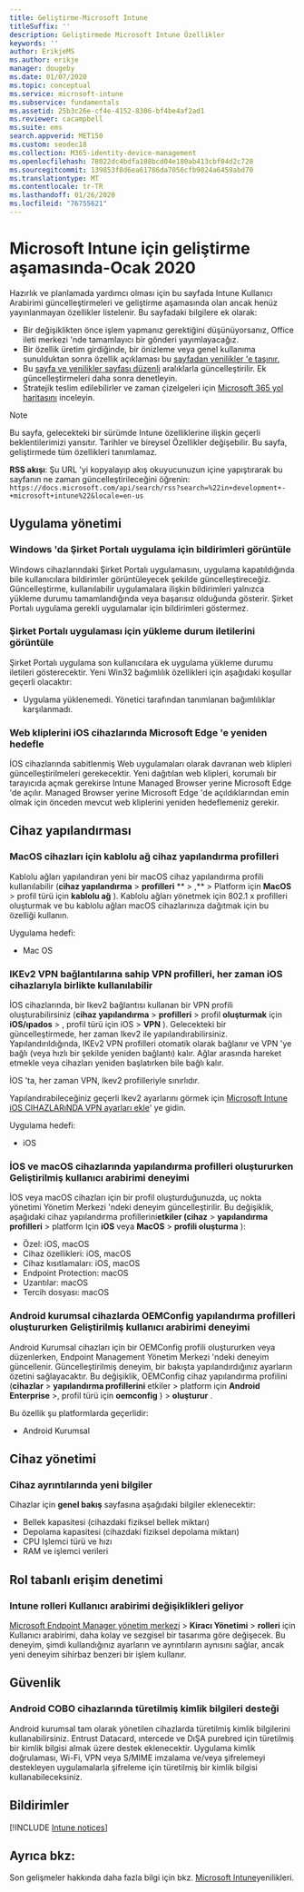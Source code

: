 ```yaml
---
title: Geliştirme-Microsoft Intune
titleSuffix: ''
description: Geliştirmede Microsoft Intune Özellikler
keywords: ''
author: ErikjeMS
ms.author: erikje
manager: dougeby
ms.date: 01/07/2020
ms.topic: conceptual
ms.service: microsoft-intune
ms.subservice: fundamentals
ms.assetid: 25b3c26e-cf4e-4152-8306-bf4be4af2ad1
ms.reviewer: cacampbell
ms.suite: ems
search.appverid: MET150
ms.custom: seodec18
ms.collection: M365-identity-device-management
ms.openlocfilehash: 78022dc4bdfa108bcd04e180ab413cbf04d2c728
ms.sourcegitcommit: 139853f8d6ea61786da7056cfb9024a6459abd70
ms.translationtype: MT
ms.contentlocale: tr-TR
ms.lasthandoff: 01/26/2020
ms.locfileid: "76755621"
---
```

# <a name="in-development-for-microsoft-intune---january-2020"></a>Microsoft Intune için geliştirme aşamasında-Ocak 2020

Hazırlık ve planlamada yardımcı olması için bu sayfada Intune Kullanıcı Arabirimi güncelleştirmeleri ve geliştirme aşamasında olan ancak henüz yayınlanmayan özellikler listelenir. Bu sayfadaki bilgilere ek olarak: 

- Bir değişiklikten önce işlem yapmanız gerektiğini düşünüyorsanız, Office ileti merkezi 'nde tamamlayıcı bir gönderi yayımlayacağız.
- Bir özellik üretim girdiğinde, bir önizleme veya genel kullanıma sunulduktan sonra özellik açıklaması bu [sayfadan yenilikler 'e taşınır.](whats-new.md)
- Bu [sayfa ve yenilikler sayfası düzenli](whats-new.md) aralıklarla güncelleştirilir. Ek güncelleştirmeleri daha sonra denetleyin.
- Stratejik teslim edilebilirler ve zaman çizelgeleri için [Microsoft 365 yol haritasını](https://www.microsoft.com/microsoft-365/roadmap?rtc=2&filters=EMS) inceleyin.

> [!NOTE]
> Bu sayfa, gelecekteki bir sürümde Intune özelliklerine ilişkin geçerli beklentilerimizi yansıtır. Tarihler ve bireysel Özellikler değişebilir. Bu sayfa, geliştirmede tüm özellikleri tanımlamaz.

**RSS akışı**: Şu URL 'yi kopyalayıp akış okuyucunuzun içine yapıştırarak bu sayfanın ne zaman güncelleştirileceğini öğrenin: `https://docs.microsoft.com/api/search/rss?search=%22in+development+-+microsoft+intune%22&locale=en-us`

<!--
## What's coming to Intune in the Azure portal 
## What's coming to Intune apps
## Notices
-->

<!-- Common categories:  
## App management
## Device configuration
## Device enrollment
## Device management
## Intune apps
## Monitor and troubleshoot
## Role-based access control
## Security

-->
 
<!-- ***********************************************-->
## <a name="app-management"></a>Uygulama yönetimi

### <a name="display-notifications-for-the-company-portal-app-on-windows---1808082----"></a>Windows 'da Şirket Portalı uygulama için bildirimleri görüntüle<!-- 1808082  -->
Windows cihazlarındaki Şirket Portalı uygulamasını, uygulama kapatıldığında bile kullanıcılara bildirimler görüntüleyecek şekilde güncelleştireceğiz. Güncelleştirme, kullanılabilir uygulamalara ilişkin bildirimleri yalnızca yükleme durumu tamamlandığında veya başarısız olduğunda gösterir. Şirket Portalı uygulama gerekli uygulamalar için bildirimleri göstermez. 

### <a name="display-installation-status-messages-for-the-company-portal-app---2514416----"></a>Şirket Portalı uygulaması için yükleme durum iletilerini görüntüle<!-- 2514416  -->
Şirket Portalı uygulama son kullanıcılara ek uygulama yükleme durumu iletileri gösterecektir. Yeni Win32 bağımlılık özellikleri için aşağıdaki koşullar geçerli olacaktır:
- Uygulama yüklenemedi. Yönetici tarafından tanımlanan bağımlılıklar karşılanmadı.

### <a name="retarget-web-clips-to-microsoft-edge-on-ios-devices---5455276---"></a>Web kliplerini iOS cihazlarında Microsoft Edge 'e yeniden hedefle<!-- 5455276 -->
İOS cihazlarında sabitlenmiş Web uygulamaları olarak davranan web klipleri güncelleştirilmeleri gerekecektir. Yeni dağıtılan web klipleri, korumalı bir tarayıcıda açmak gerekirse Intune Managed Browser yerine Microsoft Edge 'de açılır. Managed Browser yerine Microsoft Edge 'de açıldıklarından emin olmak için önceden mevcut web kliplerini yeniden hedeflemeniz gerekir. 


<!-- ***********************************************-->
## <a name="device-configuration"></a>Cihaz yapılandırması

### <a name="wired-network-device-configuration-profiles-for-macos-devices---3508686----"></a>MacOS cihazları için kablolu ağ cihaz yapılandırma profilleri<!-- 3508686  -->
Kablolu ağları yapılandıran yeni bir macOS cihaz yapılandırma profili kullanılabilir (**cihaz yapılandırma** > **profilleri** ** > ,** > Platform için **MacOS** > profil türü için **kablolu ağ** ). Kablolu ağları yönetmek için 802.1 x profilleri oluşturmak ve bu kablolu ağları macOS cihazlarınıza dağıtmak için bu özelliği kullanın.

Uygulama hedefi:
- Mac OS

### <a name="vpn-profiles-with-ikev2-vpn-connections-can-use-always-on-with-ios-devices----1947932-idready---"></a>IKEv2 VPN bağlantılarına sahip VPN profilleri, her zaman iOS cihazlarıyla birlikte kullanılabilir <!-- 1947932 idready -->
İOS cihazlarında, bir Ikev2 bağlantısı kullanan bir VPN profili oluşturabilirsiniz (**cihaz yapılandırma** > **profilleri** > profil **oluşturmak** için **iOS/ıpados** > , profil türü için iOS > **VPN** ). Gelecekteki bir güncelleştirmede, her zaman Ikev2 ile yapılandırabilirsiniz. Yapılandırıldığında, IKEv2 VPN profilleri otomatik olarak bağlanır ve VPN 'ye bağlı (veya hızlı bir şekilde yeniden bağlantı) kalır. Ağlar arasında hareket etmekle veya cihazları yeniden başlatırken bile bağlı kalır.

İOS 'ta, her zaman VPN, Ikev2 profilleriyle sınırlıdır.

Yapılandırabileceğiniz geçerli Ikev2 ayarlarını görmek için [Microsoft Intune iOS CIHAZLARıNDA VPN ayarları ekle](../configuration/vpn-settings-ios.md#ikev2-settings)' ye gidin.

Uygulama hedefi:
- iOS

### <a name="improved-user-interface-experience-when-creating-configuration-profiles-on-ios-and-macos-devices---5569008-5569039-5569057-5569110-5569116-5569131-5569139-5569153-5859984-idready---"></a>İOS ve macOS cihazlarında yapılandırma profilleri oluştururken Geliştirilmiş kullanıcı arabirimi deneyimi<!-- 5569008-5569039-5569057-5569110-5569116-5569131-5569139-5569153-5859984 idready -->
İOS veya macOS cihazları için bir profil oluşturduğunuzda, uç nokta yönetimi Yönetim Merkezi 'ndeki deneyim güncelleştirilir. Bu değişiklik, aşağıdaki cihaz yapılandırma profillerini**etkiler (cihaz** > **yapılandırma profilleri** > platform Için **iOS** veya **MacOS** > **profili oluşturma** ):

- Özel: iOS, macOS
- Cihaz özellikleri: iOS, macOS
- Cihaz kısıtlamaları: iOS, macOS
- Endpoint Protection: macOS
- Uzantılar: macOS
- Tercih dosyası: macOS

### <a name="improved-user-interface-experience-when-creating-oemconfig-configuration-profiles-on-android-enterprise-devices---5568645-idready----"></a>Android kurumsal cihazlarda OEMConfig yapılandırma profilleri oluştururken Geliştirilmiş kullanıcı arabirimi deneyimi<!-- 5568645 idready  -->
Android Kurumsal cihazları için bir OEMConfig profili oluştururken veya düzenlerken, Endpoint Management Yönetim Merkezi 'ndeki deneyim güncellenir. Güncelleştirilmiş deneyim, bir bakışta yapılandırdığınız ayarların özetini sağlayacaktır. Bu değişiklik, OEMConfig cihaz yapılandırma profilini (**cihazlar** > **yapılandırma profillerini** etkiler > platform için **Android Enterprise** >, profil türü için **oemconfig** ) > **oluşturur** .

Bu özellik şu platformlarda geçerlidir:
- Android Kurumsal 

<!-- ***********************************************-->
<!--## Device enrollment-->



<!-- ***********************************************-->
## <a name="device-management"></a>Cihaz yönetimi


### <a name="new-information-in-device-details---4471759-5604099----"></a>Cihaz ayrıntılarında yeni bilgiler<!-- 4471759 5604099  -->
Cihazlar için **genel bakış** sayfasına aşağıdaki bilgiler eklenecektir:
- Bellek kapasitesi (cihazdaki fiziksel bellek miktarı)
- Depolama kapasitesi (cihazdaki fiziksel depolama miktarı) 
- CPU Işlemci türü ve hızı
- RAM ve işlemci verileri

<!-- ***********************************************-->
<!--## Intune apps-->
 

<!-- ***********************************************-->

<!--
## Monitoring and troubleshooting
-->


<!-- ***********************************************-->
## <a name="role-based-access-control"></a>Rol tabanlı erişim denetimi

### <a name="intune-roles-user-interface-changes-coming--5801612-idready--"></a>Intune rolleri Kullanıcı arabirimi değişiklikleri geliyor<!--5801612 idready-->
[Microsoft Endpoint Manager yönetim merkezi](https://go.microsoft.com/fwlink/?linkid=2109431) > **Kiracı Yönetimi** > **rolleri** için Kullanıcı arabirimi, daha kolay ve sezgisel bir tasarıma göre değişecek. Bu deneyim, şimdi kullandığınız ayarların ve ayrıntıların aynısını sağlar, ancak yeni deneyim sihirbaz benzeri bir işlem kullanır.


<!-- ***********************************************-->
## <a name="security"></a>Güvenlik

### <a name="derived-credentials-support-on-android-cobo-devices--4839592--"></a>Android COBO cihazlarında türetilmiş kimlik bilgileri desteği<!--4839592-->
Android kurumsal tam olarak yönetilen cihazlarda türetilmiş kimlik bilgilerini kullanabilirsiniz. Entrust Datacard, ıntercede ve DıŞA purebred için türetilmiş bir kimlik bilgisi almak üzere destek eklenecektir. Uygulama kimlik doğrulaması, Wi-Fi, VPN veya S/MIME imzalama ve/veya şifrelemeyi destekleyen uygulamalarla şifreleme için türetilmiş bir kimlik bilgisi kullanabileceksiniz. 

<!-- ***********************************************-->
## <a name="notices"></a>Bildirimler

[!INCLUDE [Intune notices](../includes/intune-notices.md)]

## <a name="see-also"></a>Ayrıca bkz:
Son gelişmeler hakkında daha fazla bilgi için bkz. [Microsoft Intune](whats-new.md)yenilikleri.


